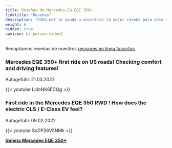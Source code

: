```yaml
---
title: Reseñas de Mercedes-EQ EQE 350+
linktitle: "Reseñas"
description: "EVKX.net te ayuda a encontrar la mejor reseña para este modelo."
weight: 6
hidden: true
navicon: bi-person-video2
---
```

Recopilamos reseñas de nuestros [revisores en línea favoritos](../../../../../guides/evreviewers/)

<div class="container text-center shadow p-2 pe-4 mb-5 bg-body-tertiary rounded border">
<h3>Mercedes EQE 350+ first ride on US roads! Checking comfort and driving features!</h3>
<p>Autogefühl: 21.03.2022</p>

{{< youtube LcloNK6FCQg >}}

</div>
<div class="container text-center shadow p-2 pe-4 mb-5 bg-body-tertiary rounded border">
<h3>First ride in the Mercedes EQE 350 RWD ! How does the electric CLS / E-Class EV feel?</h3>
<p>Autogefühl: 09.02.2022</p>

{{< youtube ScDP26V5NMk >}}

</div>
<div class="mt-3 mb-3">
<a href="../gallery/" class="text-decoration-none text-black">
<strong><i class="bi-arrow-left"></i>Galería  </strong>
</a>
<a href="../" class="text-decoration-none text-black float-end">
<strong>Mercedes EQE 350+ <i class="bi-arrow-right"></i></strong>
</a>
</div>
